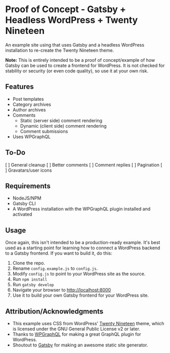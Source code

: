 # Proof of Concept - Gatsby + Headless WordPress + Twenty Nineteen

An example site using that uses Gatsby and a headless WordPress installation to re-create the Twenty Nineteen theme.

**Note:** This is entirely intended to be a proof of concept/example of how Gatsby can be used to create a frontend for WordPress. It is not checked for stability or security (or even code quality), so use it at your own risk.

## Features

* Post templates
* Category archives
* Author archives
* Comments
  * Static (server side) comment rendering
  * Dynamic (client side) comment rendering
  * Comment submissions
* Uses WPGraphQL

## To-Do

[ ] General cleanup
[ ] Better comments
[ ] Comment replies
[ ] Pagination
[ ] Gravatars/user icons

## Requirements

* NodeJS/NPM
* Gatsby CLI
* A WordPress installation with the WPGraphQL plugin installed and activated

## Usage

Once again, this isn't intended to be a production-ready example. It's best used as a starting point for learning how to connect a WordPress backend to a Gatsby frontend. If you want to build it, do this:

1. Clone the repo.
2. Rename `config.example.js` to `config.js`.
3. Modify `config.js` to point to your WordPress site as the source.
4. Run `npm install`
5. Run `gatsby develop`
6. Navigate your browser to [http://localhost:8000](http://localhost:8000)
7. Use it to build your own Gatsby frontend for your WordPress site.

## Attribution/Acknowledgments

* This example uses CSS from WordPress' [Twenty Nineteen](https://wordpress.org/themes/twentynineteen/) theme, which is licensed under the GNU General Public License v2 or later.
* Thanks to [WPGraphQL](https://www.wpgraphql.com/) for making a great GraphQL plugin for WordPress.
* Shoutout to [Gatsby](https://www.gatsbyjs.org) for making an awesome static site generator.